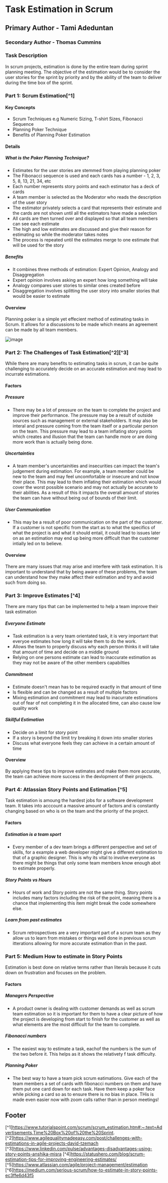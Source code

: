 # Task Estimation in Scrum
## Primary Author - Tami Adeduntan
### Secondary Author - Thomas Cummins

### **Task Description**
In scrum projects, estimation is done by the entire team during sprint planning meeting. The objective of the estimation would be to consider the user stories for the sprint by priority and by the ability of the team to deliver during the time box of the sprint.

### Part 1: Scrum Estimation[^1]
#### Key Concepts
  - Scrum Techniques e.g Numeric Sizing, T-shirt Sizes, Fibonacci Sequence 
  - Planning Poker Technique
  - Benefits of Planning Poker Estimation

#### Details
##### What is the Poker Planning Technique?
- Estimates for the user stories are stemmed from playing planning poker
- The Fibonacci sequence is used and each cards has a number - 1, 2, 3, 5, 8, 13, 21, 34, etc
- Each number represents story points and each estimator has a deck of cards
- A team member is selected as the Moderator who reads the description of the user story
- The estimator privately selects a card that represents their estimate and the cards are not shown until all the estimators have made a selection
- All cards are then turned over and displayed so that all team members can see each estimate
- The high and low estimates are discussed and give their reason for estimating so while the moderator takes notes
- The process is repeated until the estimates merge to one estimate that will be used for the story

##### Benefits
- It combines three methods of estimation: Expert Opinion, Analogy and Disaggregation 
- Expert opinion involves asking an expert how long something will take
- Analogy compares user stories to similar ones created before
- Disaggregation involves splitting the user story into smaller stories that would be easier to estimate

#### Overview
Planning poker is a simple yet effecient method of estimating tasks in Scrum. It allows for a discussions to be made which means an agreement can be made by all team members. 

![image](https://user-images.githubusercontent.com/55706936/159274857-0fe379a8-f7f9-4d82-babb-dc28581228af.png)


### Part 2: The Challenges of Task Estimation[^2][^3]

While there are many benefits to estimating tasks in scrum, it can be quite challenging to accurately decide on an accurate estimation and may lead to incurrate estimations.

#### Factors
##### Pressure 
- There may be a lot of pressure on the team to complete the project and improve their performance. The pressure may be a result of outside sources such as management or external stakeholders. It may also be interal and pressure coming from the team itself or a particular person on the team. This pressure may lead to a team inflating story points which creates and illusion that the team can handle more or are doing more work than is actually being done. 

##### Uncertainties 
- A team member's uncertainities and insecurities can impact the team's judgement during estimation. For example, a team member could be new to the team and may feel uncomfortable or insecure and not know their place. This may lead to them inflating their estimation which would cover the worst possible scenario and may not actually be accurate to their abilities. As a result of this it impacts the overall amount of stories the team can have without being out of bounds of their limit. 

##### User Communication
- This may be a result of poor communication on the part of the customer. If a customer is not specific from the start as to what the specifics of what the project is and what it should entail, it could lead to issues later on as an estimation may end up being more difficult than the customer intially led on to believe.

#### Overview
There are many issues that may arise and interfere with task estimation. It is important to understand that by being aware of these problems, the team can understand how they make affect their estimation and try and avoid such from doing so. 

### Part 3: Improve Estimates [^4]
There are many tips that can be implemented to help a team improve their task estimation 
##### Everyone Estimate
- Task estimation is a very team orientated task, it is very important that everyoe estimates how long it will take them to do the work.
- Allows the team to properly discuss why each person thinks it will take that amount of time and decide on a middle ground
- Relying on one persons estimate can lead to inaccurate estimation as they may not be aware of the other members capabilties

##### Commitment
-   Estimate doesn't mean has to be required exactly in that amount of time
-   Is flexible and can be changed as a result of multiple factors
-   Mixing estimation and commitment may lead to inacurrate estimations out of fear of not completing it in the allocated time, can also cause low quality work

##### Skillful Estimation
- Decide on a limit for story point
- If a story is beyond the limit try breaking it down into smaller stories
- Discuss what everyone feels they can achieve in a certain amount of time

#### Overview
By applying these tips to improve estimates and make them more accurate, the team can achieve more success in the devlopment of their projects. 

### Part 4: Atlassian Story Points and Estimation [^5]
Task estimation is amoung the hardest jobs for a software development team. It takes into acccount a massive amount of factors and is constantly changing based on who is on the team and the priority of the project.


#### Factors
##### Estimation is a team sport
- Every member of a dev team brings a different perspective and set of skills, for a example a web developer might give a different estimation to that of a graphic designer. This is why its vital to involve everyone as there might be things that only some team members know enough abot to estimate properly.

##### Story Points vs Hours
- Hours of work and Story points are not the same thing. Story points includes many factors including the risk of the point, meaning there is a chance that implementing this item might break the code somewhere else.

##### Learn from past estimates
- Scrum retrospectives are a very important part of a scrum team as they allow us to learn from mistakes or things well done in previous scrum itterations allowing for more accurate estimation than in the past.

### Part 5: Medium How to estimate in Story Points
Estimation is best done on relative terms rather than literals because it cuts down on frustration and focuses on the problem.

#### Factors
##### Managers Perspective
- A product owner is dealing with customer demands as well as scrum team estimation so it is important for them to have a clear picture of how the project is developing from start to finish for the customer as well as what elements are the most difficult for the team to complete.

##### Fibonacci numbers
- The easiest way to estimate a task, eachof the numbers is the sum of the two before it. This helps as it shows the relativety f task difficulty.

##### Planning Poker
- The best way to have a team pick scrum eatimations. Give each of the team members a set of cards with fibonacci numbers on them and have them put one card down for each task. Have them keep a poker face while picking a card so as to ensure there is no bias in place. THis is made even easier now with zoom calls rather than in person meetings!

## Footer
[^1]https://www.tutorialspoint.com/scrum/scrum_estimation.htm#:~:text=Advertisements,Time%20Box%20of%20the%20Sprint.
[^2]https://www.agilequalitymadeeasy.com/post/challenges-with-estimations-in-agile-projects-david-tzemach
[^3]https://www.linkedin.com/pulse/advantages-disadvantages-using-story-points-anshika-misra
[^4]https://statushero.com/blog/scrum-estimation-tips-for-improving-engineering-estimates/
[^5]https://www.atlassian.com/agile/project-management/estimation
[^6]https://medium.com/serious-scrum/how-to-estimate-in-story-points-ec3ffe6d43f5
